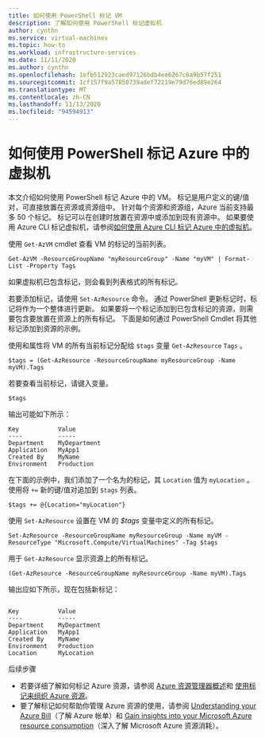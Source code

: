 ```yaml
---
title: 如何使用 PowerShell 标记 VM
description: 了解如何使用 PowerShell 标记虚拟机
author: cynthn
ms.service: virtual-machines
ms.topic: how-to
ms.workload: infrastructure-services
ms.date: 11/11/2020
ms.author: cynthn
ms.openlocfilehash: 1efb512923caed97126bdb4ee6267c6a9b57f251
ms.sourcegitcommit: 1cf157f9a57850739adef72219e79d76ed89e264
ms.translationtype: MT
ms.contentlocale: zh-CN
ms.lasthandoff: 11/13/2020
ms.locfileid: "94594913"
---
```

# <a name="how-to-tag-a-virtual-machine-in-azure-using-powershell"></a>如何使用 PowerShell 标记 Azure 中的虚拟机

本文介绍如何使用 PowerShell 标记 Azure 中的 VM。 标记是用户定义的键/值对，可直接放置在资源或资源组中。 针对每个资源和资源组，Azure 当前支持最多 50 个标记。 标记可以在创建时放置在资源中或添加到现有资源中。 如果要使用 Azure CLI 标记虚拟机，请参阅[如何使用 Azure CLI 标记 Azure 中的虚拟机](tag-cli.md)。


使用 `Get-AzVM` cmdlet 查看 VM 的标记的当前列表。

```azurepowershell-interactive
Get-AzVM -ResourceGroupName "myResourceGroup" -Name "myVM" | Format-List -Property Tags
```

如果虚拟机已包含标记，则会看到列表格式的所有标记。

若要添加标记，请使用 `Set-AzResource` 命令。 通过 PowerShell 更新标记时，标记将作为一个整体进行更新。 如果要将一个标记添加到已包含标记的资源，则需要包含要放置在资源上的所有标记。 下面是如何通过 PowerShell Cmdlet 将其他标记添加到资源的示例。

使用和属性将 VM 的所有当前标记分配给 `$tags` 变量 `Get-AzResource` `Tags` 。

```azurepowershell-interactive
$tags = (Get-AzResource -ResourceGroupName myResourceGroup -Name myVM).Tags
```

若要查看当前标记，请键入变量。

```azurepowershell-interactive
$tags
```

输出可能如下所示：

```output
Key           Value
----          -----
Department    MyDepartment
Application   MyApp1
Created By    MyName
Environment   Production
```

在下面的示例中，我们添加了一个名为的标记，其 `Location` 值为 `myLocation` 。 使用将 `+=` 新的键/值对追加到 `$tags` 列表。

```azurepowershell-interactive
$tags += @{Location="myLocation"}
```

使用 `Set-AzResource` 设置在 VM 的 *$tags* 变量中定义的所有标记。

```azurepowershell-interactive
Set-AzResource -ResourceGroupName myResourceGroup -Name myVM -ResourceType "Microsoft.Compute/VirtualMachines" -Tag $tags
```

用于 `Get-AzResource` 显示资源上的所有标记。

```azurepowershell-interactive
(Get-AzResource -ResourceGroupName myResourceGroup -Name myVM).Tags

```

输出应如下所示，现在包括新标记：

```output

Key           Value
----          -----
Department    MyDepartment
Application   MyApp1
Created By    MyName
Environment   Production
Location      MyLocation
```


后续步骤

- 若要详细了解如何标记 Azure 资源，请参阅 [Azure 资源管理器概述](../azure-resource-manager/management/overview.md)和 [使用标记来组织 Azure 资源](../azure-resource-manager/management/tag-resources.md)。
- 要了解标记如何帮助你管理 Azure 资源的使用，请参阅 [Understanding your Azure Bill](../cost-management-billing/understand/review-individual-bill.md)（了解 Azure 帐单）和 [Gain insights into your Microsoft Azure resource consumption](../cost-management-billing/manage/usage-rate-card-overview.md)（深入了解 Microsoft Azure 资源消耗）。
